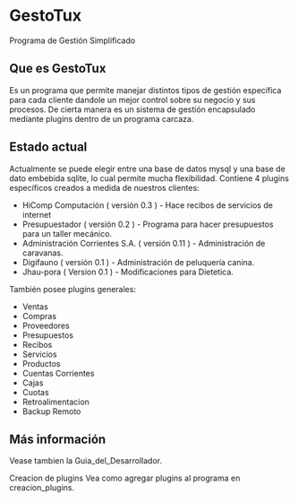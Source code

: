 GestoTux
========

Programa de Gestión Simplificado

Que es GestoTux
---------------

Es un programa que permite manejar distintos tipos de gestión específica para cada cliente dandole un mejor control sobre su negocio y sus procesos. De cierta manera es un sistema de gestión encapsulado medíante plugins dentro de un programa carcaza.

Estado actual
-------------

Actualmente se puede elegir entre una base de datos mysql y una base de dato embebida sqlite, lo cual permite mucha flexibilidad.
Contiene 4 plugins específicos creados a medida de nuestros clientes:
* HiComp Computación ( versión 0.3 ) - Hace recibos de servicios de internet
* Presupuestador ( versión 0.2 ) - Programa para hacer presupuestos para un taller mecánico.
* Administración Corrientes S.A. ( versión 0.11 ) - Administración de caravanas.
* Digifauno ( versión 0.1 ) - Administración de peluquería canina.
* Jhau-pora ( Version 0.1 ) - Modificaciones para Dietetica.

También posee plugins generales:
* Ventas
* Compras
* Proveedores
* Presupuestos
* Recibos
* Servicios
* Productos
* Cuentas Corrientes
* Cajas
* Cuotas
* Retroalimentacion
* Backup Remoto
 
Más información
---------------

Vease tambien la Guia_del_Desarrollador.

Creacion de plugins
Vea como agregar plugins al programa en creacion_plugins.
